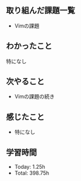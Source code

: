 ## 取り組んだ課題一覧
- Vimの課題
## わかったこと
特になし
## 次やること
- Vimの課題の続き
## 感じたこと
- 特になし
## 学習時間
- Today: 1.25h
- Total: 398.75h
